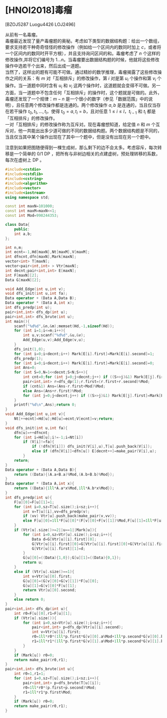 # [HNOI2018]毒瘤
[BZOJ5287 Luogu4426 LOJ2496]

从前有一名毒瘤。  
毒瘤最近发现了量产毒瘤题的奥秘。考虑如下类型的数据结构题：给出一个数组，要求支持若干种奇奇怪怪的修改操作（例如给一个区间内的数同时加上 $c$，或者将一个区间内的数同时开平方根），并且支持询问区间的和。毒瘤考虑了 $n$ 个这样的修改操作,并将它们编号为 $1 \ldots n$。当毒瘤要出数据结构题的时候，他就将这些修改操作中选若干个出来，然后出成一道题。  
当然了，这样出的题有可能不可做。通过精妙的数学推理，毒瘤揭露了这些修改操作之间的关系：有 $m$ 对「互相排斥」的修改操作，第 $i$ 对是第 $u_i$ 个操作和第 $v_i$ 个操作。当一道题中同时含有 $u_i$ 和 $v_i$ 这两个操作时，这道题就会变得不可做。另一方面，当一道题中不包含任何「互相排斥」的操作时，这个题就是可做的。此外，毒瘤还发现了一个规律：$m − n$ 是一个很小的数字（参见「数据范围」中的说明），且任意两个修改操作都是连通的。两个修改操作 $a, b$ 是连通的，当且仅当存在若干操作 $t_0, t_1, ... , t_l$，使得 $t_0 = a,t_l = b$，且对任意 $1 \le i \le l$，$t_{i−1}$ 和 $t_i$ 都是「互相排斥」的修改操作。  
一对「互相排斥」的修改操作称为互斥对。现在毒瘤想知道，给定值 $n$ 和 $m$ 个互斥对，他一共能出出多少道可做的不同的数据结构题。两个数据结构题是不同的，当且仅当其中某个操作出现在了其中一个题中，但是没有出现在另一个题中。

注意到如果把图随便得到一棵生成树，那么剩下的边不会太多。考虑容斥，每次转移是一个简单的 0/1 DP ，把所有与非树边相关的点建虚树，预处理转移的系数，每次在虚树上 DP 。

```cpp
#include<cstdio>
#include<cstdlib>
#include<cstring>
#include<algorithm>
#include<vector>
#include<iostream>
using namespace std;

const int maxN=101000;
const int maxM=maxN<<1;
const int Mod=998244353;

class Data{
    public:
    int a,b;
};

int n,m;
int ecnt=-1,Hd[maxN],Nt[maxM],V[maxM];
int dfncnt,dfn[maxN],Mark[maxN];
vector<int> T[maxN];
vector<pair<int,int> > Vtr[maxN];
int decnt;pair<int,int> E[maxN];
int F[maxN][2];
Data G[maxN][2];

void Add_Edge(int u,int v);
void dfs_init(int u,int fa);
Data operator + (Data A,Data B);
Data operator * (Data A,int x);
int dfs_predp(int u);
pair<int,int> dfs_dp(int u);
pair<int,int> dfs_brute(int u);
int main(){
    scanf("%d%d",&n,&m);memset(Hd,-1,sizeof(Hd));
    for (int i=1;i<=m;i++){
        int u,v;scanf("%d%d",&u,&v);
        Add_Edge(u,v);Add_Edge(v,u);
    }
    dfs_init(1,0);
    for (int i=0;i<decnt;i++) Mark[E[i].first]=Mark[E[i].second]=1;
    dfs_predp(1);
    for (int i=0;i<decnt;i++) Mark[E[i].first]=Mark[E[i].second]=0;
    int Ans=0;
    for (int S=0,N=1<<decnt;S<N;S++){
        int cnt=0;for (int j=0;j<decnt;j++) if ((S>>j)&1) Mark[E[j].first]=Mark[E[j].second]=1,++cnt;
        pair<int,int> r=dfs_dp(1);r.first=(r.first+r.second)%Mod;
        if (cnt&1) Ans=(Ans-r.first+Mod)%Mod;
        else Ans=(Ans+r.first)%Mod;
        for (int j=0;j<decnt;j++) if ((S>>j)&1) Mark[E[j].first]=Mark[E[j].second]=0;
    }
    printf("%d\n",Ans);return 0;
}
void Add_Edge(int u,int v){
    Nt[++ecnt]=Hd[u];Hd[u]=ecnt;V[ecnt]=v;return;
}
void dfs_init(int u,int fa){
    dfn[u]=++dfncnt;
    for (int i=Hd[u];i!=-1;i=Nt[i])
        if (V[i]!=fa){
            if (!dfn[V[i]]) dfs_init(V[i],u),T[u].push_back(V[i]);
            else if (dfn[V[i]]<dfn[u]) E[decnt++]=make_pair(V[i],u);
        }
    return;
}
Data operator + (Data A,Data B){
    return ((Data){(A.a+B.a)%Mod,(A.b+B.b)%Mod});
}
Data operator * (Data A,int x){
    return ((Data){1ll*A.a*x%Mod,1ll*A.b*x%Mod});
}
int dfs_predp(int u){
    F[u][0]=F[u][1]=1;
    for (int i=0,sz=T[u].size();i<sz;i++){
        int v=T[u][i],vv=dfs_predp(v);
        if (vv) Vtr[u].push_back(make_pair(v,vv));
        else F[u][0]=1ll*F[u][0]*(F[v][0]+F[v][1])%Mod,F[u][1]=1ll*F[u][1]*F[v][0]%Mod;
    }
    if (Vtr[u].size()>=2||u==1||Mark[u]){
        for (int i=0,sz=Vtr[u].size();i<sz;i++){
            Data d=G[Vtr[u][i].first][0];
            G[Vtr[u][i].first][0]=G[Vtr[u][i].first][0]+G[Vtr[u][i].first][1];
            G[Vtr[u][i].first][1]=d;
        }
        G[u][0]=((Data){1,0});G[u][1]=((Data){0,1});
        return u;
    }
    else if (Vtr[u].size()==1){
        int v=Vtr[u][0].first;
        G[u][0]=(G[v][0]+G[v][1])*F[u][0];
        G[u][1]=G[v][0]*F[u][1];
        return Vtr[u][0].second;
    }
    else return 0;
}
pair<int,int> dfs_dp(int u){
    int r0=F[u][0],r1=F[u][1];
    if (Vtr[u].size()){
        for (int i=0,sz=Vtr[u].size();i<sz;i++){
            pair<int,int> p=dfs_dp(Vtr[u][i].second);
            int v=Vtr[u][i].first;
            r0=1ll*r0*(1ll*p.first*G[v][0].a%Mod+1ll*p.second*G[v][0].b%Mod)%Mod;
            r1=1ll*r1*(1ll*p.first*G[v][1].a%Mod+1ll*p.second*G[v][1].b%Mod)%Mod;
        }
    }
    if (Mark[u]) r0=0;
    return make_pair(r0,r1);
}
pair<int,int> dfs_brute(int u){
    int r0=1,r1=1;
    for (int i=0,sz=T[u].size();i<sz;i++){
        pair<int,int> p=dfs_brute(T[u][i]);
        r0=1ll*r0*(p.first+p.second)%Mod;
        r1=1ll*r1*p.first%Mod;
    }
    if (Mark[u]) r0=0;
    return make_pair(r0,r1);
}
```